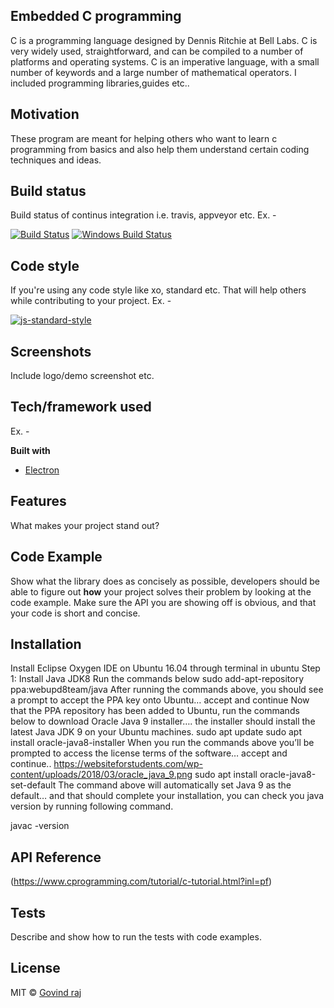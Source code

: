 ## Embedded C programming
C is a programming language designed by Dennis Ritchie at Bell Labs. C is very widely used, straightforward, and can be compiled to a number of platforms and operating systems. C is an imperative language, with a small number of keywords and a large number of mathematical operators. I included programming libraries,guides etc..

## Motivation
These program are meant for helping others who want to learn c programming from basics and also help them understand certain coding techniques and ideas.

## Build status
Build status of continus integration i.e. travis, appveyor etc. Ex. - 

[![Build Status](https://travis-ci.org/akashnimare/foco.svg?branch=master)](https://travis-ci.org/akashnimare/foco)
[![Windows Build Status](https://ci.appveyor.com/api/projects/status/github/akashnimare/foco?branch=master&svg=true)](https://ci.appveyor.com/project/akashnimare/foco/branch/master)

## Code style
If you're using any code style like xo, standard etc. That will help others while contributing to your project. Ex. -

[![js-standard-style](https://img.shields.io/badge/code%20style-standard-brightgreen.svg?style=flat)](https://github.com/feross/standard)
 
## Screenshots
Include logo/demo screenshot etc.

## Tech/framework used
Ex. -

<b>Built with</b>
- [Electron](https://electron.atom.io)

## Features
What makes your project stand out?

## Code Example
Show what the library does as concisely as possible, developers should be able to figure out **how** your project solves their problem by looking at the code example. Make sure the API you are showing off is obvious, and that your code is short and concise.

## Installation

Install Eclipse Oxygen IDE on Ubuntu 16.04 through terminal in ubuntu
Step 1: Install Java JDK8
Run the commands below
  sudo add-apt-repository ppa:webupd8team/java
After running the commands above, you should see a prompt to accept the PPA key onto Ubuntu… accept and continue
Now that the PPA repository has been added to Ubuntu, run the commands below to download Oracle Java 9 installer…. the installer should install the latest Java JDK 9 on your Ubuntu machines.
  sudo apt update
  sudo apt install oracle-java8-installer
When you run the commands above you’ll be prompted to access the license terms of the software… accept and continue..
https://websiteforstudents.com/wp-content/uploads/2018/03/oracle_java_9.png
  sudo apt install oracle-java8-set-default
The command above will automatically set Java 9 as the default… and that should complete your installation, you can check you java version by running following command.

javac -version




## API Reference
(https://www.cprogramming.com/tutorial/c-tutorial.html?inl=pf)

## Tests
Describe and show how to run the tests with code examples.

## License

MIT © [Govind raj]()

